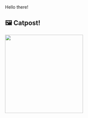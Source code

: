 Hello there!



## 🖼️ Catpost!

<sub>
    <img src="https://cdn2.thecatapi.com/images/kLICT_AHZ.jpg" height="256">
</sub>

